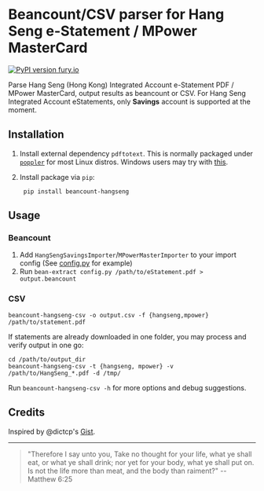 # Beancount/CSV parser for Hang Seng e-Statement / MPower MasterCard

[![PyPI version fury.io](https://badge.fury.io/py/beancount-hangseng.svg)](https://pypi.python.org/pypi/beancount-hangseng/)

Parse Hang Seng (Hong Kong) Integrated Account e-Statement PDF / MPower
MasterCard, output results as beancount or CSV. For Hang Seng Integrated Account
eStatements, only **Savings** account is supported at the moment.

## Installation

1. Install external dependency `pdftotext`. This is normally packaged under
   [`poppler`](https://poppler.freedesktop.org/) for most Linux distros. Windows
   users may try with
   [this](https://github.com/jalan/pdftotext/issues/16#issuecomment-399963100).

2. Install package via `pip`:

        pip install beancount-hangseng

## Usage

### Beancount

1.  Add `HangSengSavingsImporter`/`MPowerMasterImporter` to your import config
    (See [config.py](https://github.com/yiufung/beancount-hangseng/blob/master/config.py) for example)
2.  Run `bean-extract config.py /path/to/eStatement.pdf > output.beancount`

### CSV

    beancount-hangseng-csv -o output.csv -f {hangseng,mpower} /path/to/statement.pdf

If statements are already downloaded in one folder, you may process and verify
output in one go:

    cd /path/to/output_dir
    beancount-hangseng-csv -t {hangseng, mpower} -v /path/to/HangSeng_*.pdf -d /tmp/

Run `beancount-hangseng-csv -h` for more options and debug suggestions.

## Credits

Inspired by @dictcp's [Gist](https://gist.github.com/dictcp/cd9e3028b9b873663ff0).

---

>  "Therefore I say unto you, Take no thought for your life, what ye shall eat,
>  or what ye shall drink; nor yet for your body, what ye shall put on. Is not
>  the life more than meat, and the body than raiment?" -- Matthew 6:25
